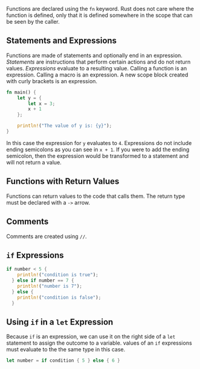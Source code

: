 Functions are declared using the `fn` keyword. Rust does not care where the function is defined, only that it is defined somewhere in the scope that can be seen by the caller.

## Statements and Expressions 
Functions are made of statements and optionally end in an expression. _Statements_ are instructions that perform certain actions and do not return values. _Expressions_ evaluate to a resulting value. Calling a function is an expression. Calling a macro is an expression. A new scope block created with curly brackets is an expression. 

``` rust
fn main() {
    let y = {
        let x = 3;
        x + 1
    };

    println!("The value of y is: {y}");
}
```
In this case the expression for `y` evaluates to `4`. Expressions do not include ending semicolons as you can see in `x + 1`. If you were to add the ending semicolon, then the expression would be transformed to a statement and will not return a value. 

## Functions with Return Values
Functions can return values to the code that calls them. The return type must be declared with a `->` arrow. 

## Comments
Comments are created using `//`. 

## `if` Expressions
``` rust
if number < 5 {
    println!("condition is true");
  } else if number == 7 {
    println!("number is 7");
  } else {
    println!("condition is false");
  }
```

## Using `if` in a `let` Expression
Because `if` is an expression, we can use it on the right side of a `let` statement to assign the outcome to a variable. values of an `if` expressions must evaluate to the the same type in this case.  
``` rust
let number = if condition { 5 } else { 6 }
```

